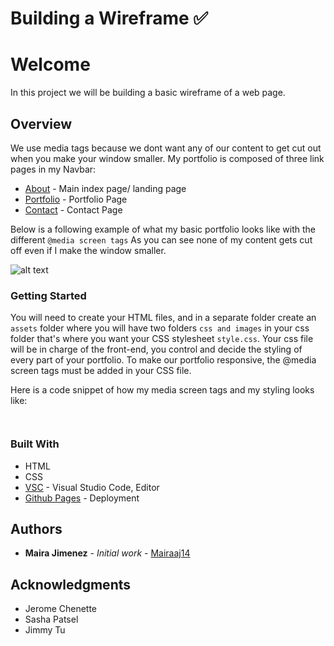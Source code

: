 # Building a Wireframe ✅
# Welcome

In this project we will be building a basic wireframe of a web page.

## Overview
We use media tags because we dont want any of our content to get cut out when you make your window smaller.
My portfolio is composed of three link pages in my Navbar:
* [About]() - Main index page/ landing page
* [Portfolio]() - Portfolio Page
* [Contact]() - Contact Page


Below is a following example of what my basic portfolio looks like with the different `@media screen tags` 
As you can see none of my content gets cut off even if I make the window smaller.

![alt text](assets/images/responsive.gif)

### Getting Started
You will need to create your HTML files, and in a separate folder create an `assets` folder where you will have two folders
`css and images` in your css folder that's where you want your CSS stylesheet `style.css`.
Your css file will be in charge of the front-end, you control and decide the styling of every part of your portfolio.
To make our portfolio responsive, the @media screen tags must be added in your CSS file.

Here is a code snippet of how my media screen tags and my styling looks like:

``` 


```

### Built With
* HTML
* CSS
* [VSC](https) - Visual Studio Code, Editor
* [Github Pages](https) - Deployment

## Authors

* **Maira Jimenez** - *Initial work* - [Mairaaj14](https://github.com/Mairaaj14)


## Acknowledgments

* Jerome Chenette
* Sasha Patsel
* Jimmy Tu
